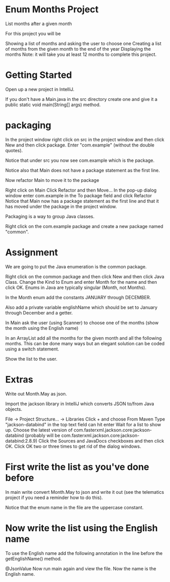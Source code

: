 # Enum Months Project
List months after a given month

For this project you will be

Showing a list of months and asking the user to choose one
Creating a list of months from the given month to the end of the year
Displaying the months
Note: it will take you at least 12 months to complete this project.

# Getting Started  

Open up a new project in IntelliJ.

If you don't have a Main.java in the src directory create one and give it a public static void main(String[] args) method.

# packaging  

In the project window right click on src in the project window and then click New and then click package. Enter "com.example" (without the double quotes).

Notice that under src you now see com.example which is the package.

Notice also that Main does not have a package statement as the first line.

Now refactor Main to move it to the package

Right click on Main
Click Refactor and then Move...
In the pop-up dialog window enter com.example in the To package field and click Refactor
Notice that Main now has a package statement as the first line and that it has moved under the package in the project window.

Packaging is a way to group Java classes.

Right click on the com.example package and create a new package named "common".

# Assignment  

We are going to put the Java enumeration is the common package.

Right click on the common package and then click New and then click Java Class.
Change the Kind to Enum and enter Month for the name and then click OK.
Enums in Java are typically singular (Month, not Months).

In the Month enum add the constants JANUARY through DECEMBER.

Also add a private variable englishName which should be set to January through December and a getter.

In Main ask the user (using Scanner) to choose one of the months (show the month using the English name)

In an ArrayList add all the months for the given month and all the following months. This can be done many ways but an elegant solution can be coded using a switch statement.

Show the list to the user.

# Extras  

Write out Month.May as json.

Import the jackson library in IntelliJ which converts JSON to/from Java objects.

File -> Project Structure... -> Libraries
Click + and choose From Maven
Type "jackson-databind" in the top text field can hit enter
Wait for a list to show up.
Choose the latest version of com.fasterxml.jackson.core:jackson-databind (probably will be com.fasterxml.jackson.core:jackson-databind:2.8.9)
Click the Sources and JavaDocs checkboxes and then click OK.
Click OK two or three times to get rid of the dialog windows.
# First write the list as you've done before  

In main write convert Month.May to json and write it out (see the telematics project if you need a reminder how to do this).

Notice that the enum name in the file are the uppercase constant.

# Now write the list using the English name  

To use the English name add the following annotation in the line before the getEnglishName() method.

@JsonValue
Now run main again and view the file. Now the name is the English name.